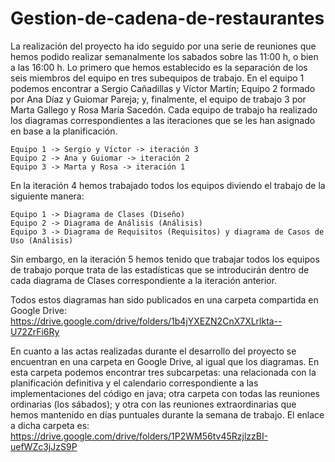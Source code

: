 # Gestion-de-cadena-de-restaurantes

La realización del proyecto ha ido seguido por una serie de reuniones que hemos podido realizar semanalmente los sabados sobre las 11:00 h, o bien a las 16:00 h. 
Lo primero que hemos establecido es la separación de los seis miembros del equipo en tres subequipos de trabajo. En el equipo 1 podemos encontrar a Sergio Cañadillas y Víctor Martín; Equipo 2 formado por Ana Díaz y Guiomar Pareja; y, finalmente, el equipo de trabajo 3 por Marta Gallego y Rosa María Sacedón. 
Cada equipo de trabajo ha realizado los diagramas correspondientes a las iteraciones que se les han asignado en base a la planificación. 

    Equipo 1 -> Sergio y Víctor -> iteración 3
    Equipo 2 -> Ana y Guiomar -> iteración 2
    Equipo 3 -> Marta y Rosa -> iteración 1

En la iteración 4 hemos trabajado todos los equipos diviendo el trabajo de la siguiente manera:
  
    Equipo 1 -> Diagrama de Clases (Diseño)
    Equipo 2 -> Diagrama de Análisis (Análisis)
    Equipo 3 -> Diagrama de Requisitos (Requisitos) y diagrama de Casos de Uso (Análisis)
  
Sin embargo, en la iteración 5 hemos tenido que trabajar todos los equipos de trabajo porque trata de las estadísticas que se introducirán dentro de cada diagrama de Clases correspondiente a la iteración anterior. 

Todos estos diagramas han sido publicados en una carpeta compartida en Google Drive: https://drive.google.com/drive/folders/1b4jYXEZN2CnX7XLrlkta--U72ZrFi6Ry 

En cuanto a las actas realizadas durante el desarrollo del proyecto se encuentran en una carpeta en Google Drive, al igual que los diagramas. En esta carpeta podemos encontrar tres subcarpetas: una relacionada con la planificación definitiva y el calendario correspondiente a las implementaciones del código en java; otra carpeta con todas las reuniones ordinarias (los sábados); y otra con las reuniones extraordinarias que hemos mantenido en días puntuales durante la semana de trabajo. El enlace a dicha carpeta es: https://drive.google.com/drive/folders/1P2WM56tv45RzjlzzBI-uefWZc3jJzS9P
